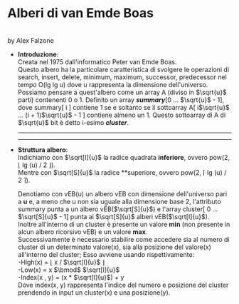# Alberi di van Emde Boas

                                                                                                                                by Alex Falzone

- **Introduzione**:<br>Creata nel 1975 dall'informatico Peter van Emde Boas. <br>Questo albero ha la particolare caratteristica di svolgere le operazioni di search, insert, delete, minimum, maximum, successor, predecessor nel tempo O(lg lg u) dove u rappresenta la dimensione dell'universo.<br>Possiamo pensare a quest'albero come un array A (diviso in $\sqrt{u}$ parti) contenenti 0 o 1. Definito un array ***summary***[0 $\dots$ $\sqrt{u}$ - 1], dove summary[ i ] contiene 1 se e soltanto se il sottoarray A[ i$\sqrt{u}$ $\dots$ (i + 1)$\sqrt{u}$ - 1 ] contiene almeno un 1. Questo sottoarray di A di $\sqrt{u}$ bit è detto i-esimo ***cluster***. 
  
  ---
  
  ---

- **Struttura albero**:<br>Indichiamo con $\sqrt[I]{u}$ la radice quadrata **inferiore**, ovvero pow(2, $\lfloor$ lg (u) / 2 $\rfloor$).<br>Mentre con $\sqrt[S]{u}$ la radice **superiore, ovvero pow(2, $\lceil$ lg (u) / 2 $\rceil$).
  
  Denotiamo con vEB(u) un albero vEB con dimensione dell'universo pari a **u** e, a meno che u non sia uguale alla dimensione base 2, l'attributo summary punta a un albero vEB($\sqrt[S]{u}$) e l'array cluster[ 0 $\dots$ $\sqrt[S]{u}$ - 1] punta ai $\sqrt[S]{u}$ alberi vEB($\sqrt[I]{u}$).<br>Inoltre all'interno di un cluster è presente un valore **min** (non presente in alcun albero ricorsivo vEB) e un valore **max**.<br>Successivamente è necessario stabilire come accedere sia al numero di cluster di un determinato valore(x), sia alla posizione del valore(x) all'interno del cluster; Esso avviene usando rispettivamente:<br>   -High(x)       =    $\lfloor$ x / $\sqrt[I]{u}$ $\rfloor$<br>   -Low(x)        =     x $\bmod$ $\sqrt[I]{u}$<br>   -Index(x , y) =     (x * $\sqrt[I]{u}$)  + y<br>Dove index(x, y) rappresenta l'indice del numero e posizione del cluster prendendo in input un cluster(x) e una posizione(y).

        




